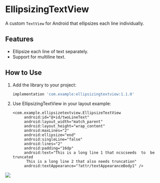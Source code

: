 # EllipsizingTextView

A custom `TextView` for Android that ellipsizes each line individually.

## Features
- Ellipsize each line of text separately.
- Support for multiline text.

## How to Use
1. Add the library to your project:
   ```gradle
   implementation 'com.example:ellipsizingtextview:1.1.0'
2. Use EllipsizingTextView in your layout example:
   ```
   <com.example.ellipsizetextview.EllipsizeTextView
        android:id="@+id/twoLineText"
        android:layout_width="match_parent"
        android:layout_height="wrap_content"
        android:maxLines="2"
        android:ellipsize="end"
        android:singleLine="false"
        android:lines="2"
        android:padding="16dp"
        android:text="This is a long line 1 that ncscseeds  to  be truncated
         This is a long line 2 that also needs truncation"
        android:textAppearance="?attr/textAppearanceBody1" />

[![](https://jitpack.io/v/SyedAbdullahHashmi/Ellipsize_TextView.svg)](https://jitpack.io/#SyedAbdullahHashmi/Ellipsize_TextView)
